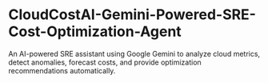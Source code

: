 # CloudCostAI-Gemini-Powered-SRE-Cost-Optimization-Agent
An AI-powered SRE assistant using Google Gemini to analyze cloud metrics, detect anomalies, forecast costs, and provide optimization recommendations automatically.
